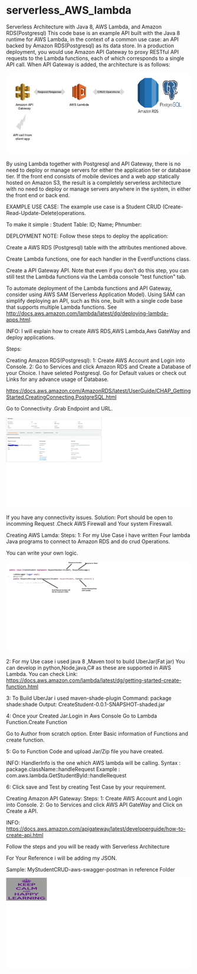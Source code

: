 # serverless_AWS_lambda
Serverless Architecture with Java 8, AWS Lambda, and Amazon RDS(Postgresql)
This code base is an example API built with the Java 8 runtime for AWS Lambda, in the context of a common use case: an API backed by Amazon RDS(Postgresql) as its data store. In a production deployment, you would use Amazon API Gateway to proxy RESTful API requests to the Lambda functions, each of which corresponds to a single API call. When API Gateway is added, the architecture is as follows:

 ![alt text](https://github.com/vikram-donekal/serverless_AWS_lambda/blob/master/references/ServerLess_architecture.png)

By using Lambda together with Postgresql and API Gateway, there is no need to deploy or manage servers for either the application tier or database tier. If the front end consists of mobile devices and a web app statically hosted on Amazon S3, the result is a completely serverless architecture with no need to deploy or manage servers anywhere in the system, in either the front end or back end. 


EXAMPLE USE CASE:
The example use case is a Student CRUD (Create-Read-Update-Delete)operations.

To make it simple :
Student Table:
 ID;
 Name;
 Phnumber:


DEPLOYMENT NOTE:
Follow these steps to deploy the application:

Create a AWS RDS (Postgresql) table with the attributes mentioned above.

Create Lambda functions, one for each handler in the EventFunctions class.

Create a API Gateway API. Note that even if you don't do this step, you can still test the Lambda functions via the Lambda console "test function" tab.

To automate deployment of the Lambda functions and API Gateway, consider using AWS SAM (Serverless Application Model). Using SAM can simplify deploying an API, such as this one, built with a single code base that supports multiple Lambda functions. See http://docs.aws.amazon.com/lambda/latest/dg/deploying-lambda-apps.html.


INFO:
I will explain how to create AWS RDS,AWS Lambda,Aws GateWay and deploy applications.

Steps:

Creating Amazon RDS(Postgresql):
1: Create AWS Account and Login into Console.
2: Go to Services and click Amazon RDS and Create a Database of your Choice.
I have seleted Postgresql.
Go for Default values or check out Links for any advance usage of Database.

https://docs.aws.amazon.com/AmazonRDS/latest/UserGuide/CHAP_GettingStarted.CreatingConnecting.PostgreSQL.html

Go to Connectivity .Grab Endpoint and URL.

![alt text](https://github.com/vikram-donekal/serverless_AWS_lambda/blob/master/references/RDS.png)

 

If you have any connectivity issues.
Solution: Port should be open to incomming Request .Check AWS Firewall and Your system Fireswall.

Creating AWS Lamda:
Steps:
1: For my Use Case i have written Four lambda Java programs to connect to Amazon RDS and do crud Operations.

You can write your own logic.

![alt text](https://github.com/vikram-donekal/serverless_AWS_lambda/blob/master/references/handler.png)

 
2: For my Use case i used java 8 ,Maven tool to build UberJar(Fat jar)
You can develop in python,Node,java,C# as these are supported in AWS Lambda.
You can check Link: https://docs.aws.amazon.com/lambda/latest/dg/getting-started-create-function.html

3: To Build UberJar i used maven-shade-plugin
   Command: package shade:shade
   Output: CreateStudent-0.0.1-SNAPSHOT-shaded.jar

4: Once your Created Jar.Login in Aws Console Go to Lambda Function.Create Function 

Go to Author from scratch option.
Enter Basic information of Functions and create function.

5: Go to Function Code and upload Jar/Zip file you have created.

INFO: HandlerInfo is the one which AWS lambda will be calling.
Syntax : package.className::handleRequest
Example : com.aws.lambda.GetStudentById::handleRequest

6: Click save and Test by creating Test Case by your requirement.


Creating Amazon API Gateway:
Steps:
1: Create AWS Account and Login into Console.
2: Go to Services and click AWS API GateWay and Click on Create a API.

INFO: https://docs.aws.amazon.com/apigateway/latest/developerguide/how-to-create-api.html

Follow the steps and you will be ready with Serverless Architecture

For Your Reference i will be adding my JSON.

Sample: MyStudentCRUD-aws-swagger-postman in reference Folder




![alt text](https://github.com/vikram-donekal/serverless_AWS_lambda/blob/master/references/logo.png) 
